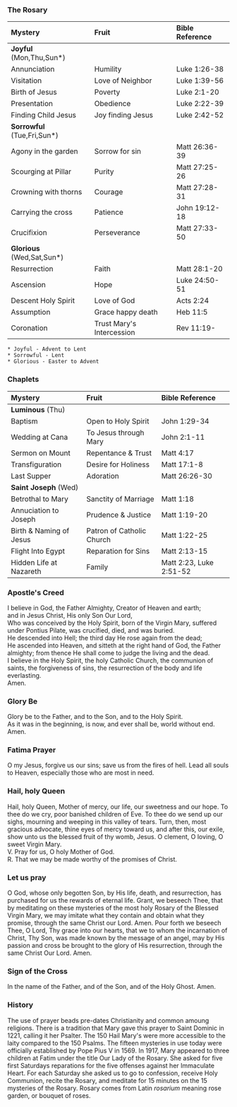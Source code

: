 ### The Rosary    

|Mystery                 |  Fruit                     | Bible Reference
|:-----------------------|:---------------------------|:--------------
|**Joyful** (Mon,Thu,Sun*)
|Annunciation            |  Humility                  | Luke  1:26-38
|Visitation              |  Love of Neighbor          | Luke  1:39-56
|Birth of Jesus          |  Poverty                   | Luke  2:1-20
|Presentation            |  Obedience                 | Luke  2:22-39
|Finding Child Jesus     |  Joy finding Jesus         | Luke  2:42-52
|**Sorrowful** (Tue,Fri,Sun*)
|Agony in the garden     |  Sorrow for sin            | Matt 26:36-39
|Scourging at Pillar     |  Purity                    | Matt 27:25-26
|Crowning with thorns    |  Courage                   | Matt 27:28-31
|Carrying the cross      |  Patience                  | John 19:12-18
|Crucifixion             |  Perseverance              | Matt 27:33-50
|**Glorious** (Wed,Sat,Sun*)
|Resurrection            |  Faith                     | Matt 28:1-20
|Ascension               |  Hope                      | Luke 24:50-51
|Descent Holy Spirit     |  Love of God               | Acts  2:24
|Assumption              |  Grace happy death         | Heb  11:5
|Coronation              |  Trust Mary's Intercession | Rev  11:19-

`* Joyful - Advent to Lent`   
`* Sorrowful - Lent`  
`* Glorious - Easter to Advent`  

### Chaplets

|Mystery                 |  Fruit                     | Bible Reference
|:-----------------------|:---------------------------|:--------------
|**Luminous** (Thu)
|Baptism                 |  Open to Holy Spirit       | John  1:29-34
|Wedding at Cana         |  To Jesus through Mary     | John  2:1-11
|Sermon on Mount         |  Repentance & Trust        | Matt  4:17
|Transfiguration         |  Desire for Holiness       | Matt 17:1-8
|Last Supper             |  Adoration                 | Matt 26:26-30
|**Saint Joseph** (Wed)
|Betrothal to Mary       |  Sanctity of Marriage      | Matt 1:18
|Annuciation to Joseph   |  Prudence & Justice        | Matt 1:19-20  
|Birth & Naming of Jesus |  Patron of Catholic Church | Matt 1:22-25  
|Flight Into Egypt       |  Reparation for Sins       | Matt 2:13-15  
|Hidden Life at Nazareth |  Family                    | Matt 2:23, Luke 2:51-52

### Apostle's Creed
I believe in God, the Father Almighty, Creator of Heaven and earth;  
and in Jesus Christ, His only Son Our Lord,  
Who was conceived by the Holy Spirit, born of the Virgin Mary, suffered under Pontius Pilate, was crucified, died, and was buried.  
He descended into Hell; the third day He rose again from the dead;  
He ascended into Heaven, and sitteth at the right hand of God, the Father almighty; from thence He shall come to judge the living and the dead.  
I believe in the Holy Spirit, the holy Catholic Church, the communion of saints, the forgiveness of sins, the resurrection of the body and life everlasting.  
Amen.

### Glory Be
Glory be to the Father, and to the Son, and to the Holy Spirit.  
As it was in the beginning, is now, and ever shall be, world without end.  
Amen.  

### Fatima Prayer
O my Jesus, forgive us our sins; save us from the fires of hell. 
Lead all souls to Heaven, especially those who are most in need.

### Hail, holy Queen
Hail, holy Queen, Mother of mercy, our life, our sweetness and our hope. To thee do we cry, poor banished children of Eve. To thee do we send up our sighs, mourning and weeping in this valley of tears. Turn, then, most gracious advocate, thine eyes of mercy toward us, and after this, our exile, show unto us the blessed fruit of thy womb, Jesus. O clement, O loving, O sweet Virgin Mary.  
V. Pray for us, O holy Mother of God.  
R. That we may be made worthy of the promises of Christ.  

### Let us pray
O God, whose only begotten Son, by His life, death, and resurrection, has purchased for us the rewards of eternal life. Grant, we beseech Thee, that by meditating on these mysteries of the most holy Rosary of the Blessed Virgin Mary, we may imitate what they contain and obtain what they promise, through the same Christ our Lord. Amen.
Pour forth we beseech Thee, O Lord, Thy grace into our hearts, that we to whom the incarnation of Christ, Thy Son, was made known by the message of an angel, may by His passion and cross be brought to the glory of His resurrection, through the same Christ Our Lord. Amen.

### Sign of the Cross
In the name of the Father, and of the Son, and of the Holy Ghost. Amen.

### History
The use of prayer beads pre-dates Christianity and common amoung religions. There is a tradition that Mary gave this prayer to Saint Dominic in 1221, calling it her Psalter. The 150 Hail Mary's were more accessible to the laity compared to the 150 Psalms. The fifteen mysteries in use today were officially established by Pope Pius V in 1569. In 1917, Mary appeared to three children at Fatim under the title Our Lady of the Rosary. She asked for five first Saturdays reparations for the five offenses against her Immaculate Heart. For each Saturday she asked us to go to confession, receive Holy Communion, recite the Rosary, and meditate for 15 minutes on the 15 mysteries of the Rosary. Rosary comes from Latin *rosarium* meaning rose garden, or bouquet of roses. 